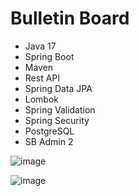 # Bulletin Board

- Java 17
- Spring Boot
- Maven
- Rest API
- Spring Data JPA
- Lombok
- Spring Validation
- Spring Security
- PostgreSQL
- SB Admin 2


![image](https://github.com/user-attachments/assets/9e17bdc3-ef07-4821-945b-2d056be1b1f0)


![image](https://github.com/user-attachments/assets/3e1b777d-7989-464d-bfa0-64b18713cdf9)

